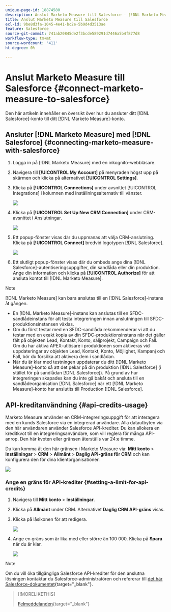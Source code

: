 ```yaml
---
unique-page-id: 18874580
description: Anslut Marketo Measure till Salesforce - [!DNL Marketo Measure]
title: Anslut Marketo Measure till Salesforce
exl-id: 9be8d3fa-1045-4e41-bc2e-5b9d4d3513ae
feature: Salesforce
source-git-commit: 741ab20845de2f3bcde589291d7446a5b4f877d8
workflow-type: tm+mt
source-wordcount: '411'
ht-degree: 0%

---
```


# Anslut Marketo Measure till Salesforce {#connect-marketo-measure-to-salesforce}

Den här artikeln innehåller en översikt över hur du ansluter ditt [!DNL Salesforce]-konto till ditt [!DNL Marketo Measure]-konto.

## Ansluter [!DNL Marketo Measure] med [!DNL Salesforce] {#connecting-marketo-measure-with-salesforce}

1. Logga in på [!DNL Marketo Measure] med en inkognito-webbläsare.

1. Navigera till **[!UICONTROL My Account]** på menyraden högst upp på skärmen och klicka på alternativet **[!UICONTROL Settings]**.

1. Klicka på **[!UICONTROL Connections]** under avsnittet [!UICONTROL Integrations] i kolumnen med inställningsalternativ till vänster.

   ![](assets/connect-marketo-measure-to-salesforce-1.png)

1. Klicka på **[!UICONTROL Set Up New CRM Connection]** under CRM-avsnittet i Anslutningar.

   ![](assets/connect-marketo-measure-to-salesforce-2.png)

1. Ett popup-fönster visas där du uppmanas att välja CRM-anslutning. Klicka på **[!UICONTROL Connect]** bredvid logotypen [!DNL Salesforce].

   ![](assets/connect-marketo-measure-to-salesforce-3.png)

1. Ett slutligt popup-fönster visas där du ombeds ange dina [!DNL Salesforce]-autentiseringsuppgifter, din sandlåda eller din produktion. Ange din information och klicka på **[!UICONTROL Authorize]** för att ansluta kontot till [!DNL Marketo Measure].

>[!NOTE]
>
>[!DNL Marketo Measure] kan bara anslutas till en [!DNL Salesforce]-instans åt gången.
>
>* En [!DNL Marketo Measure]-instans kan anslutas till en SFDC-sandlådeinstans för att testa integreringen innan anslutningen till SFDC-produktionsinstansen växlas.
>* Om du först testar med en SFDC-sandlåda rekommenderar vi att du testar med en exakt kopia av din SFDC-produktionsinstans när det gäller fält på objekten Lead, Kontakt, Konto, säljprojekt, Campaign och Fall. Om du har aktiva APEX-utlösare i produktionen som aktiveras vid uppdateringar av objekten Lead, Kontakt, Konto, Möjlighet, Kampanj och Fall, bör du försöka att aktivera dem i sandlådan.
>* När du är klar med testningen uppdaterar du ditt [!DNL Marketo Measure]-konto så att det pekar på din produktion [!DNL Salesforce] (i stället för på sandlådan [!DNL Salesforce]). På grund av hur integreringen skapades kan du inte gå bakåt och ansluta till en sandlådeorganisation [!DNL Salesforce] när ett [!DNL Marketo Measure]-konto har anslutits till Production [!DNL Salesforce].

## API-kreditanvändning {#api-credits-usage}

Marketo Measure använder en CRM-integreringsuppgift för att interagera med en kunds Salesforce via en integrerad användare. Alla datautbyten via den här användaren använder Salesforce API-krediter. Du kan allokera en kreditkvot till en integreringsanvändare, som vill reglera för många API-anrop. Den här kvoten eller gränsen återställs var 24:e timme.

Du kan komma åt den här gränsen i Marketo Measure via: **Mitt konto** > **Inställningar** > **CRM** > **Allmänt** > **Daglig API-gräns för CRM** och kan konfigurera den för dina klientorganisationer.

![](assets/connect-marketo-measure-to-salesforce-4.png)

### Ange en gräns för API-krediter {#setting-a-limit-for-api-credits}

1. Navigera till **Mitt konto** > **Inställningar**.

1. Klicka på **Allmänt** under CRM. Alternativet **Daglig CRM API-gräns** visas.

1. Klicka på låsikonen för att redigera.

   ![](assets/connect-marketo-measure-to-salesforce-5.png)

1. Ange en gräns som är lika med eller större än 100 000. Klicka på **Spara** när du är klar.

   ![](assets/connect-marketo-measure-to-salesforce-6.png)

>[!NOTE]
>
>Om du vill öka tillgängliga Salesforce API-krediter för den anslutna lösningen kontaktar du Salesforce-administratören och refererar till [det här Salesforce-dokumentet](https://developer.salesforce.com/docs/atlas.en-us.salesforce_app_limits_cheatsheet.meta/salesforce_app_limits_cheatsheet/salesforce_app_limits_platform_api.htm){target="_blank"}.

>[!MORELIKETHIS]
>
>[Felmeddelanden](/help/configuration-and-setup/getting-started-with-marketo-measure/error-notifications.md){target="_blank"}
